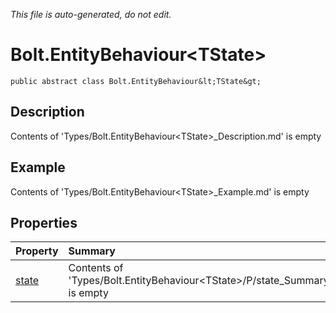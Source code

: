 *This file is auto-generated, do not edit.*

# Bolt.EntityBehaviour&lt;TState&gt;
`public abstract class Bolt.EntityBehaviour&lt;TState&gt;`
## Description
Contents of 'Types/Bolt.EntityBehaviour&lt;TState&gt;_Description.md' is empty
## Example
Contents of 'Types/Bolt.EntityBehaviour&lt;TState&gt;_Example.md' is empty
## Properties
| Property | Summary |
|:-----|:--------|
|[state](Bolt.EntityBehaviour&lt;TState&gt;/P/state.md)|Contents of 'Types/Bolt.EntityBehaviour&lt;TState&gt;/P/state_Summary.md' is empty|
